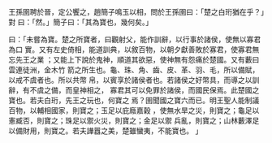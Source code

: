 王孫圉聘於晉，定公饗之，趙簡子鳴玉以相，問於王孫圉曰：「楚之白珩猶在乎？」對
曰：「然。」簡子曰：「其為寶也，幾何矣。」

曰：「未嘗為寶。楚之所寶者，曰觀射父，能作訓辭，以行事於諸侯，使無以寡君為口
實。又有左史倚相，能道訓典，以敘百物，以朝夕獻善敗於寡君，使寡君無忘先王之業
；又能上下說於鬼神，順道其欲惡，使神無有怨痛於楚國。又有藪曰雲連徒洲，金木竹
箭之所生也。龜、珠、角、齒、皮、革、羽、毛，所以備賦，以戒不虞者也。所以共幣
帛，以賓享於諸侯者也。若諸侯之好幣具，而導之以訓辭，有不虞之備，而皇神相之，
寡君其可以免罪於諸侯，而國民保焉。此楚國之寶也。若夫白珩，先王之玩也，何寶之
焉？圉聞國之寶六而已。明王聖人能制議百物，以輔相國家，則寶之；玉足以庇廕嘉穀
，使無水旱之災，則寶之；龜足以憲臧否，則寶之；珠足以禦火災，則寶之；金足以禦
兵亂，則寶之；山林藪澤足以備財用，則寶之。若夫譁囂之美，楚雖蠻夷，不能寶也。
」

